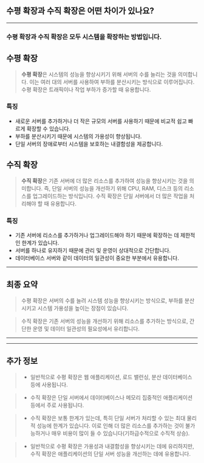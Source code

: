 ## 수평 확장과 수직 확장은 어떤 차이가 있나요?

---
### 수평 확장과 수직 확장은 모두 시스템을 확장하는 방법입니다.

## **수평 확장**
> **수평 확장**은 시스템의 성능을 향상시키기 위해 서버의 수를 늘리는 것을 의미합니다. 이는 여러 대의 서버를 사용하여 부하를 분산시키는 방식으로 이루어집니다. 수평 확장은 트래픽이나 작업 부하가 증가할 때 유용합니다.

### 특징
- 새로운 서버를 추가하거나 더 작은 규모의 서버를 사용하기 때문에 비교적 쉽고 빠르게 확장할 수 있습니다.
- 부하를 분산시키기 때문에 시스템의 가용성이 향상됩니다.
- 단일 서버의 장애로부터 시스템을 보호하는 내결함성을 제공합니다.

## **수직 확장**
> **수직 확장**은 기존 서버에 더 많은 리소스를 추가하여 성능을 향상시키는 것을 의미합니다. 즉, 단일 서버의 성능을 개선하기 위해 CPU, RAM, 디스크 등의 리소스를 업그레이드하는 방식입니다. 수직 확장은 단일 서버에서 더 많은 작업을 처리해야 할 때 유용합니다.

### 특징
- 기존 서버에 리소스를 추가하거나 업그레이드해야 하기 때문에 확장하는 데 제한적인 한계가 있습니다.
- 서버를 하나로 유지하기 때문에 관리 및 운영이 상대적으로 간단합니다.
- 데이터베이스 서버와 같이 데이터의 일관성이 중요한 부분에서 유용합니다.





---
## 최종 요약
> 수평 확장은 서버의 수를 늘려 시스템 성능을 향상시키는 방식으로, 부하를 분산시키고 시스템 가용성을 높이는 장점이 있습니다.

> 수직 확장은 기존 서버의 성능을 개선하기 위해 리소스를 추가하는 방식으로, 간단한 운영 및 데이터 일관성의 필요성에서 유리합니다.

---

---
## 추가 정보
> - 일반적으로 수평 확장은 웹 애플리케이션, 로드 밸런싱, 분산 데이터베이스 등에 사용됩니다.

> - 수직 확장은 단일 서버에서 데이터베이스나 메모리 집중적인 애플리케이션 등에서 주로 사용됩니다.

> - 수직 확장은 보통 한계가 있는데, 특히 단일 서버가 처리할 수 있는 최대 물리적 성능에 한계가 있습니다. 이로 인해 더 많은 리소스를 추가하는 것이 불가능하거나 매우 비용이 많이 들 수 있습니다(기하급수적으로 수직적 상승).

> - 일반적으로 수평 확장은 가용성과 내결함성을 향상시키는 데에 유리하지만, 수직 확장은 애플리케이션의 단일 서버 성능을 개선하는 데에 유용합니다.